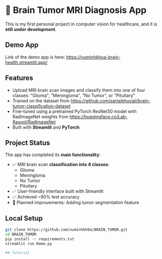 # 🧠 Brain Tumor MRI Diagnosis App

This is my first personal project in computer vision for healthcare, and it is **still under development**.

## Demo App

Link of the demo app is here: https://vuminhkhoa-brain-health.streamlit.app/

## Features

- Upload MRI brain scan images and classify them into one of four classes: "Glioma", "Meningioma", "No Tumor", or "Pituitary"
- Trained on the dataset from https://github.com/sartajbhuvaji/brain-tumor-classification-dataset
- Fine-tuned using a pretrained PyTorch ResNet50 model with RadImageNet weights from https://huggingface.co/Lab-Rasool/RadImageNet
- Built with **Streamlit** and **PyTorch**

## Project Status

The app has completed its **main functionality**:  
- ✅ MRI brain scan **classification into 4 classes**:  
  - Glioma  
  - Meningioma  
  - No Tumor  
  - Pituitary  
- ✅ User-friendly interface built with Streamlit  
- ✅ Achieved ~90% test accuracy  
- 🚧 Planned improvements: Adding tumor segmentation feature  

## Local Setup

```bash
git clone https://github.com/vuminhkh0a/BRAIN_TUMOR.git
cd BRAIN_TUMOR
pip install -r requirements.txt
streamlit run Home.py

## Tutorial
